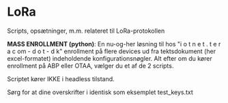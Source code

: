 # LoRa
Scripts, opsætninger, m.m. relateret til LoRa-protokollen

**MASS ENROLLMENT (python)**: En nu-og-her løsning til hos "i o t n e t . t e r a c om - d o t - d k" enrollment på  flere devices ud fra tektsdokument (her excel-formatet) indeholdende konfigurationsnøgler. 
Alt efter om du kører enrollment på ABP eller OTAA, vælger du et af de 2 scripts. 

Scriptet kører IKKE i headless tilstand.

Sørg for at dine overskrifter i identisk som eksemplet test_keys.txt
